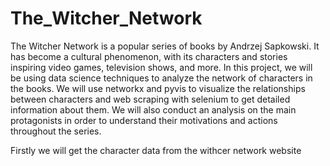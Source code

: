 # The_Witcher_Network
The Witcher Network is a popular series of books by Andrzej Sapkowski. It has become a cultural phenomenon, with its characters and stories inspiring video games, television shows, and more. In this project, we will be using data science techniques to analyze the network of characters in the books. We will use networkx and pyvis to visualize the relationships between characters and web scraping with selenium to get detailed information about them. We will also conduct an analysis on the main protagonists in order to understand their motivations and actions throughout the series.

Firstly we will get the character data from the withcer network website 
